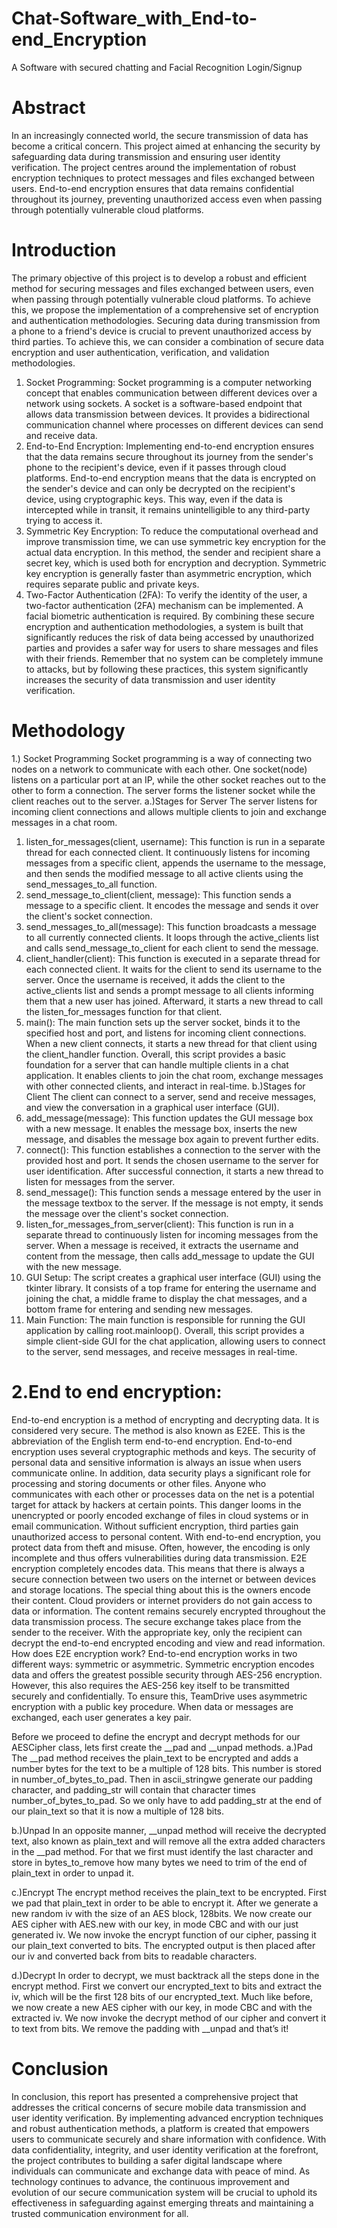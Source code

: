 # Chat-Software_with_End-to-end_Encryption
A Software with secured chatting and Facial Recognition Login/Signup


# Abstract
In an increasingly connected world, the secure transmission of data has become a critical concern. This project aimed at enhancing the security by safeguarding data during transmission and ensuring user identity verification.
The project centres around the implementation of robust encryption techniques to protect messages and files exchanged between users. End-to-end encryption ensures that data remains confidential throughout its journey, preventing unauthorized access even when passing through potentially vulnerable cloud platforms. 


# Introduction
The primary objective of this project is to develop a robust and efficient method for securing messages and files exchanged between users, even when passing through potentially vulnerable cloud platforms. To achieve this, we propose the implementation of a comprehensive set of encryption and authentication methodologies.
Securing data during transmission from a phone to a friend's device is crucial to prevent unauthorized access by third parties. To achieve this, we can consider a combination of secure data encryption and user authentication, verification, and validation methodologies.
1.	Socket Programming: Socket programming is a computer networking concept that enables communication between different devices over a network using sockets. A socket is a software-based endpoint that allows data transmission between devices. It provides a bidirectional communication channel where processes on different devices can send and receive data.
2.	End-to-End Encryption: Implementing end-to-end encryption ensures that the data remains secure throughout its journey from the sender's phone to the recipient's device, even if it passes through cloud platforms. End-to-end encryption means that the data is encrypted on the sender's device and can only be decrypted on the recipient's device, using cryptographic keys. This way, even if the data is intercepted while in transit, it remains unintelligible to any third-party trying to access it.
3.	Symmetric Key Encryption: To reduce the computational overhead and improve transmission time, we can use symmetric key encryption for the actual data encryption. In this method, the sender and recipient share a secret key, which is used both for encryption and decryption. Symmetric key encryption is generally faster than asymmetric encryption, which requires separate public and private keys.
4.	Two-Factor Authentication (2FA): To verify the identity of the user, a two-factor authentication (2FA) mechanism can be implemented. A facial biometric authentication is required. 
By combining these secure encryption and authentication methodologies, a system is built that significantly reduces the risk of data being accessed by unauthorized parties and provides a safer way for users to share messages and files with their friends. Remember that no system can be completely immune to attacks, but by following these practices, this system significantly increases the security of data transmission and user identity verification.


# Methodology
1.)	Socket Programming
Socket programming is a way of connecting two nodes on a network to communicate with each other. One socket(node) listens on a particular port at an IP, while the other socket reaches out to the other to form a connection. The server forms the listener socket while the client reaches out to the server. 
a.)Stages for Server
The server listens for incoming client connections and allows multiple clients to join and exchange messages in a chat room.
1.	listen_for_messages(client, username): This function is run in a separate thread for each connected client. It continuously listens for incoming messages from a specific client, appends the username to the message, and then sends the modified message to all active clients using the send_messages_to_all function.
2.	send_message_to_client(client, message): This function sends a message to a specific client. It encodes the message and sends it over the client's socket connection.
3.	send_messages_to_all(message): This function broadcasts a message to all currently connected clients. It loops through the active_clients list and calls send_message_to_client for each client to send the message.
4.	client_handler(client): This function is executed in a separate thread for each connected client. It waits for the client to send its username to the server. Once the username is received, it adds the client to the active_clients list and sends a prompt message to all clients informing them that a new user has joined. Afterward, it starts a new thread to call the listen_for_messages function for that client.
5.	main(): The main function sets up the server socket, binds it to the specified host and port, and listens for incoming client connections. When a new client connects, it starts a new thread for that client using the client_handler function.
Overall, this script provides a basic foundation for a server that can handle multiple clients in a chat application. It enables clients to join the chat room, exchange messages with other connected clients, and interact in real-time.
b.)Stages for Client
The client can connect to a server, send and receive messages, and view the conversation in a graphical user interface (GUI).
1.	add_message(message): This function updates the GUI message box with a new message. It enables the message box, inserts the new message, and disables the message box again to prevent further edits.
2.	connect(): This function establishes a connection to the server with the provided host and port. It sends the chosen username to the server for user identification. After successful connection, it starts a new thread to listen for messages from the server.
3.	send_message(): This function sends a message entered by the user in the message textbox to the server. If the message is not empty, it sends the message over the client's socket connection.
4.	listen_for_messages_from_server(client): This function is run in a separate thread to continuously listen for incoming messages from the server. When a message is received, it extracts the username and content from the message, then calls add_message to update the GUI with the new message.
5.	GUI Setup: The script creates a graphical user interface (GUI) using the tkinter library. It consists of a top frame for entering the username and joining the chat, a middle frame to display the chat messages, and a bottom frame for entering and sending new messages.
6.	Main Function: The main function is responsible for running the GUI application by calling root.mainloop().
Overall, this script provides a simple client-side GUI for the chat application, allowing users to connect to the server, send messages, and receive messages in real-time. 


# 2.End to end encryption:
End-to-end encryption is a method of encrypting and decrypting data. It is considered very secure. The method is also known as E2EE. This is the abbreviation of the English term end-to-end encryption. End-to-end encryption uses several cryptographic methods and keys. 
The security of personal data and sensitive information is always an issue when users communicate online. In addition, data security plays a significant role for processing and storing documents or other files. Anyone who communicates with each other or processes data on the net is a potential target for attack by hackers at certain points. This danger looms in the unencrypted or poorly encoded exchange of files in cloud systems or in email communication. Without sufficient encryption, third parties gain unauthorized access to personal content. With end-to-end encryption, you protect data from theft and misuse. Often, however, the encoding is only incomplete and thus offers vulnerabilities during data transmission.
E2E encryption completely encodes data. This means that there is always a secure connection between two users on the internet or between devices and storage locations. 
The special thing about this is the owners encode their content. Cloud providers or internet providers do not gain access to data or information. The content remains securely encrypted throughout the data transmission process. The secure exchange takes place from the sender to the receiver. With the appropriate key, only the recipient can decrypt the end-to-end encrypted encoding and view and read information.
How does E2E encryption work?
End-to-end encryption works in two different ways: symmetric or asymmetric. Symmetric encryption encodes data and offers the greatest possible security through AES-256 encryption. However, this also requires the AES-256 key itself to be transmitted securely and confidentially. To ensure this, TeamDrive uses asymmetric encryption with a public key procedure. When data or messages are exchanged, each user generates a key pair.

Before we proceed to define the encrypt and decrypt methods for our AESCipher class, lets first create the __pad and __unpad methods.
a.)Pad
The __pad method receives the plain_text to be encrypted and adds a number bytes for the text to be a multiple of 128 bits. This number is stored in number_of_bytes_to_pad. Then in ascii_stringwe generate our padding character, and padding_str will contain that character times number_of_bytes_to_pad. So we only have to add padding_str at the end of our plain_text so that it is now a multiple of 128 bits.

b.)Unpad
In an opposite manner, __unpad method will receive the decrypted text, also known as plain_text and will remove all the extra added characters in the __pad method. For that we first must identify the last character and store in bytes_to_remove how many bytes we need to trim of the end of plain_text in order to unpad it.

c.)Encrypt
The encrypt method receives the plain_text to be encrypted. First we pad that plain_text in order to be able to encrypt it. After we generate a new random iv with the size of an AES block, 128bits. We now create our AES cipher with AES.new with our key, in mode CBC and with our just generated iv. We now invoke the encrypt function of our cipher, passing it our plain_text converted to bits. The encrypted output is then placed after our iv and converted back from bits to readable characters.

d.)Decrypt
In order to decrypt, we must backtrack all the steps done in the encrypt method. First we convert our encrypted_text to bits and extract the iv, which will be the first 128 bits of our encrypted_text. Much like before, we now create a new AES cipher with our key, in mode CBC and with the extracted iv. We now invoke the decrypt method of our cipher and convert it to text from bits. We remove the padding with __unpad and that’s it!


# Conclusion
In conclusion, this report has presented a comprehensive project that addresses the critical concerns of secure mobile data transmission and user identity verification. By implementing advanced encryption techniques and robust authentication methods, a platform is created that empowers users to communicate securely and share information with confidence. With data confidentiality, integrity, and user identity verification at the forefront, the project contributes to building a safer digital landscape where individuals can communicate and exchange data with peace of mind. As technology continues to advance, the continuous improvement and evolution of our secure communication system will be crucial to uphold its effectiveness in safeguarding against emerging threats and maintaining a trusted communication environment for all.
